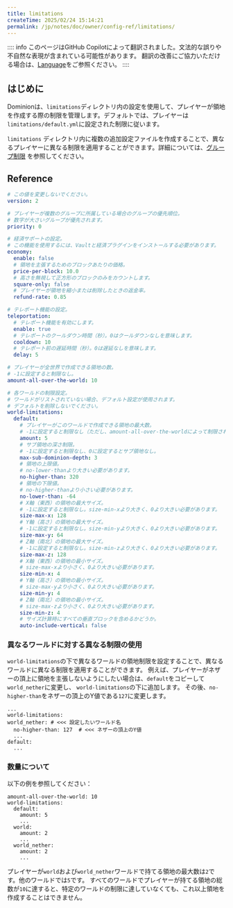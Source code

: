 ```yaml
---
title: limitations
createTime: 2025/02/24 15:14:21
permalink: /jp/notes/doc/owner/config-ref/limitations/
---
```


:::: info
このページはGitHub Copilotによって翻訳されました。文法的な誤りや不自然な表現が含まれている可能性があります。
翻訳の改善にご協力いただける場合は、[Language](/jp/notes/doc/owner/config-ref/languages/)をご参照ください。
::::

## はじめに

Dominionは、`limitations`ディレクトリ内の設定を使用して、プレイヤーが領地を作成する際の制限を管理します。デフォルトでは、プレイヤーは
`limitations/default.yml`に設定された制限に従います。

`limitations`
ディレクトリ内に複数の追加設定ファイルを作成することで、異なるプレイヤーに異なる制限を適用することができます。詳細については、[グループ制限](/jp/notes/doc/owner/other/multi-limitations/)
を参照してください。

## Reference

```yaml :collapsed-lines
# この値を変更しないでください。
version: 2

# プレイヤーが複数のグループに所属している場合のグループの優先順位。
# 数字が大さいグループが優先されます。
priority: 0

# 経済サポートの設定。
# この機能を使用するには、Vaultと経済プラグインをインストールする必要があります。
economy:
  enable: false
  # 領地を主張するためのブロックあたりの価格。
  price-per-block: 10.0
  # 高さを無視して正方形のブロックのみをカウントします。
  square-only: false
  # プレイヤーが領地を縮小または削除したときの返金率。
  refund-rate: 0.85

# テレポート機能の設定。
teleportation:
  # テレポート機能を有効にします。
  enable: true
  # テレポートのクールダウン時間（秒）。0はクールダウンなしを意味します。
  cooldown: 10
  # テレポート前の遅延時間（秒）。0は遅延なしを意味します。
  delay: 5

# プレイヤーが全世界で作成できる領地の数。
# -1に設定すると制限なし。
amount-all-over-the-world: 10

# 各ワールドの制限設定。
# ワールドがリストされていない場合、デフォルト設定が使用されます。
# デフォルトを削除しないでください。
world-limitations:
  default:
    # プレイヤーがこのワールドで作成できる領地の最大数。
    # -1に設定すると制限なし（ただし、amount-all-over-the-worldによって制限されます）。
    amount: 5
    # サブ領地の深さ制限。
    # -1に設定すると制限なし、0に設定するとサブ領地なし。
    max-sub-dominion-depth: 3
    # 領地の上限値。
    # no-lower-thanより大きい必要があります。
    no-higher-than: 320
    # 領地の下限値。
    # no-higher-thanより小さい必要があります。
    no-lower-than: -64
    # X軸（東西）の領地の最大サイズ。
    # -1に設定すると制限なし。size-min-xより大きく、0より大きい必要があります。
    size-max-x: 128
    # Y軸（高さ）の領地の最大サイズ。
    # -1に設定すると制限なし。size-min-yより大きく、0より大きい必要があります。
    size-max-y: 64
    # Z軸（南北）の領地の最大サイズ。
    # -1に設定すると制限なし。size-min-zより大きく、0より大きい必要があります。
    size-max-z: 128
    # X軸（東西）の領地の最小サイズ。
    # size-max-xより小さく、0より大きい必要があります。
    size-min-x: 4
    # Y軸（高さ）の領地の最小サイズ。
    # size-max-yより小さく、0より大きい必要があります。
    size-min-y: 4
    # Z軸（南北）の領地の最小サイズ。
    # size-max-zより小さく、0より大きい必要があります。
    size-min-z: 4
    # サイズ計算時にすべての垂直ブロックを含めるかどうか。
    auto-include-vertical: false

```

### 異なるワールドに対する異なる制限の使用

`world-limitations`の下で異なるワールドの領地制限を設定することで、異なるワールドに異なる制限を適用することができます。
例えば、プレイヤーがネザーの頂上に領地を主張しないようにしたい場合は、`default`をコピーして`world_nether`に変更し、
`world-limitations`の下に追加します。
その後、`no-higher-than`をネザーの頂上のY値である`127`に変更します。

```yaml{4}
...
world-limitations:
world_nether: # <<< 設定したいワールド名
  no-higher-than: 127  # <<< ネザーの頂上のY値
  ...
default:   
  ...
```

### 数量について

以下の例を参照してください：

```yaml{1,4,7,10}
amount-all-over-the-world: 10
world-limitations:
  default:
    amount: 5
    ...
  world:
    amount: 2
    ...
  world_nether:
    amount: 2
    ...
```

プレイヤーが`world`および`world_nether`ワールドで持てる領地の最大数は`2`です。他のワールドでは`5`です。
すべてのワールドでプレイヤーが持てる領地の総数が`10`に達すると、特定のワールドの制限に達していなくても、これ以上領地を作成することはできません。